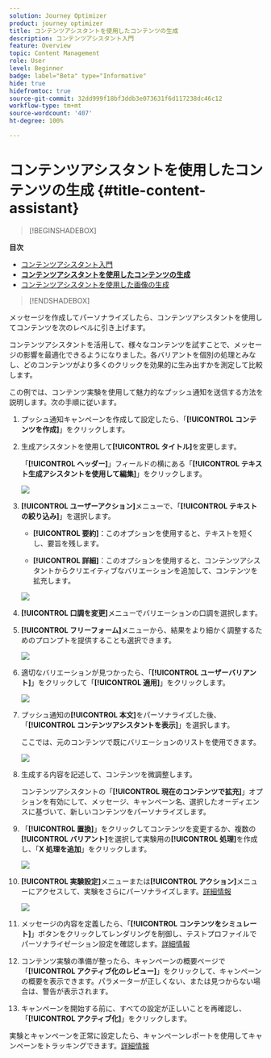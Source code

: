 ```yaml
---
solution: Journey Optimizer
product: journey optimizer
title: コンテンツアシスタントを使用したコンテンツの生成
description: コンテンツアシスタント入門
feature: Overview
topic: Content Management
role: User
level: Beginner
badge: label="Beta" type="Informative"
hide: true
hidefromtoc: true
source-git-commit: 32dd999f18bf3ddb3e073631f6d117238dc46c12
workflow-type: tm+mt
source-wordcount: '407'
ht-degree: 100%

---
```


# コンテンツアシスタントを使用したコンテンツの生成 {#title-content-assistant}

>[!BEGINSHADEBOX]

**目次**

* [コンテンツアシスタント入門](gs-generative.md)
* **[コンテンツアシスタントを使用したコンテンツの生成](generative-content.md)**
* [コンテンツアシスタントを使用した画像の生成](generative-image.md)

>[!ENDSHADEBOX]

メッセージを作成してパーソナライズしたら、コンテンツアシスタントを使用してコンテンツを次のレベルに引き上げます。

コンテンツアシスタントを活用して、様々なコンテンツを試すことで、メッセージの影響を最適化できるようになりました。各バリアントを個別の処理とみなし、どのコンテンツがより多くのクリックを効果的に生み出すかを測定して比較します。

この例では、コンテンツ実験を使用して魅力的なプッシュ通知を送信する方法を説明します。次の手順に従います。

1. プッシュ通知キャンペーンを作成して設定したら、「**[!UICONTROL コンテンツを作成]**」をクリックします。

1. 生成アシスタントを使用して&#x200B;**[!UICONTROL タイトル]**&#x200B;を変更します。

   「**[!UICONTROL ヘッダー]**」フィールドの横にある「**[!UICONTROL テキスト生成アシスタントを使用して編集]**」をクリックします。

   ![](assets/gen-ai-title-1.png)

1. **[!UICONTROL ユーザーアクション]**&#x200B;メニューで、「**[!UICONTROL テキストの絞り込み]**」を選択します。

   * **[!UICONTROL 要約]**：このオプションを使用すると、テキストを短くし、要旨を残します。

   * **[!UICONTROL 詳細]**：このオプションを使用すると、コンテンツアシスタントからクリエイティブなバリエーションを追加して、コンテンツを拡充します。

   ![](assets/gen-ai-title-2.png)

1. **[!UICONTROL 口調を変更]**&#x200B;メニューでバリエーションの口調を選択します。

1. **[!UICONTROL フリーフォーム]**&#x200B;メニューから、結果をより細かく調整するためのプロンプトを提供することも選択できます。

   ![](assets/gen-ai-title-3.png)

1. 適切なバリエーションが見つかったら、「**[!UICONTROL ユーザーバリアント]**」をクリックして「**[!UICONTROL 適用]**」をクリックします。

   ![](assets/gen-ai-title-4.png)

1. プッシュ通知の&#x200B;**[!UICONTROL 本文]**&#x200B;をパーソナライズした後、「**[!UICONTROL コンテンツアシスタントを表示]**」を選択します。

   ここでは、元のコンテンツで既にバリエーションのリストを使用できます。

   ![](assets/gen-ai-title-5.png)

1. 生成する内容を記述して、コンテンツを微調整します。

   コンテンツアシスタントの「**[!UICONTROL 現在のコンテンツで拡充]**」オプションを有効にして、メッセージ、キャンペーン名、選択したオーディエンスに基づいて、新しいコンテンツをパーソナライズします。

1. 「**[!UICONTROL 置換]**」をクリックしてコンテンツを変更するか、複数の&#x200B;**[!UICONTROL バリアント]**&#x200B;を選択して実験用の&#x200B;**[!UICONTROL 処理]**&#x200B;を作成し、「**X 処理を追加**」をクリックします。

   ![](assets/gen-ai-title-6.png)

1. **[!UICONTROL 実験設定]**&#x200B;メニューまたは&#x200B;**[!UICONTROL アクション]**&#x200B;メニューにアクセスして、実験をさらにパーソナライズします。[詳細情報](../campaigns/content-experiment.md)

   ![](assets/gen-ai-title-7.png)

1. メッセージの内容を定義したら、「**[!UICONTROL コンテンツをシミュレート]**」ボタンをクリックしてレンダリングを制御し、テストプロファイルでパーソナライゼーション設定を確認します。[詳細情報](../email/preview.md)

1. コンテンツ実験の準備が整ったら、キャンペーンの概要ページで「**[!UICONTROL アクティブ化のレビュー]**」をクリックして、キャンペーンの概要を表示できます。パラメーターが正しくない、または見つからない場合は、警告が表示されます。

1. キャンペーンを開始する前に、すべての設定が正しいことを再確認し、「**[!UICONTROL アクティブ化]**」をクリックします。

実験とキャンペーンを正常に設定したら、キャンペーンレポートを使用してキャンペーンをトラッキングできます。[詳細情報](../reports/campaign-global-report.md#experimentation-report)
